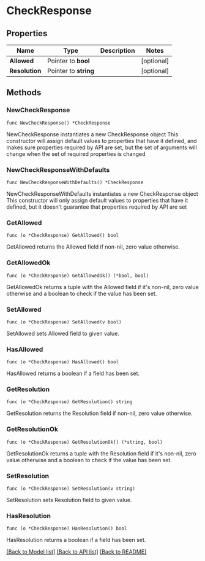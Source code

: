 # CheckResponse

## Properties

Name | Type | Description | Notes
------------ | ------------- | ------------- | -------------
**Allowed** | Pointer to **bool** |  | [optional] 
**Resolution** | Pointer to **string** |  | [optional] 

## Methods

### NewCheckResponse

`func NewCheckResponse() *CheckResponse`

NewCheckResponse instantiates a new CheckResponse object
This constructor will assign default values to properties that have it defined,
and makes sure properties required by API are set, but the set of arguments
will change when the set of required properties is changed

### NewCheckResponseWithDefaults

`func NewCheckResponseWithDefaults() *CheckResponse`

NewCheckResponseWithDefaults instantiates a new CheckResponse object
This constructor will only assign default values to properties that have it defined,
but it doesn't guarantee that properties required by API are set

### GetAllowed

`func (o *CheckResponse) GetAllowed() bool`

GetAllowed returns the Allowed field if non-nil, zero value otherwise.

### GetAllowedOk

`func (o *CheckResponse) GetAllowedOk() (*bool, bool)`

GetAllowedOk returns a tuple with the Allowed field if it's non-nil, zero value otherwise
and a boolean to check if the value has been set.

### SetAllowed

`func (o *CheckResponse) SetAllowed(v bool)`

SetAllowed sets Allowed field to given value.

### HasAllowed

`func (o *CheckResponse) HasAllowed() bool`

HasAllowed returns a boolean if a field has been set.

### GetResolution

`func (o *CheckResponse) GetResolution() string`

GetResolution returns the Resolution field if non-nil, zero value otherwise.

### GetResolutionOk

`func (o *CheckResponse) GetResolutionOk() (*string, bool)`

GetResolutionOk returns a tuple with the Resolution field if it's non-nil, zero value otherwise
and a boolean to check if the value has been set.

### SetResolution

`func (o *CheckResponse) SetResolution(v string)`

SetResolution sets Resolution field to given value.

### HasResolution

`func (o *CheckResponse) HasResolution() bool`

HasResolution returns a boolean if a field has been set.


[[Back to Model list]](../README.md#documentation-for-models) [[Back to API list]](../README.md#documentation-for-api-endpoints) [[Back to README]](../README.md)


